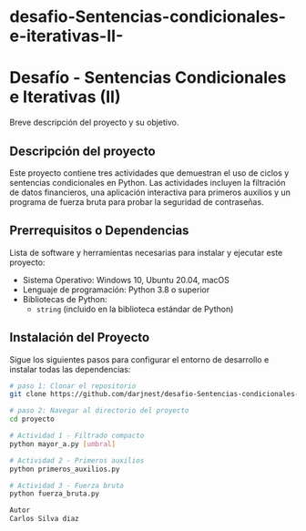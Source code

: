 # desafio-Sentencias-condicionales-e-iterativas-II-

# Desafío - Sentencias Condicionales e Iterativas (II)

Breve descripción del proyecto y su objetivo.

## Descripción del proyecto

Este proyecto contiene tres actividades que demuestran el uso de ciclos y sentencias condicionales en Python. Las actividades incluyen la filtración de datos financieros, una aplicación interactiva para primeros auxilios y un programa de fuerza bruta para probar la seguridad de contraseñas.


## Prerrequisitos o Dependencias

Lista de software y herramientas necesarias para instalar y ejecutar este proyecto:

- Sistema Operativo: Windows 10, Ubuntu 20.04, macOS
- Lenguaje de programación: Python 3.8 o superior
- Bibliotecas de Python:
  - `string` (incluido en la biblioteca estándar de Python)

## Instalación del Proyecto

Sigue los siguientes pasos para configurar el entorno de desarrollo e instalar todas las dependencias:

```bash
# paso 1: Clonar el repositorio
git clone https://github.com/darjnest/desafio-Sentencias-condicionales-e-iterativas-II-/edit/main/README.md

# paso 2: Navegar al directorio del proyecto
cd proyecto

# Actividad 1 - Filtrado compacto
python mayor_a.py [umbral]

# Actividad 2 - Primeros auxilios
python primeros_auxilios.py

# Actividad 3 - Fuerza bruta
python fuerza_bruta.py

Autor 
Carlos Silva diaz 